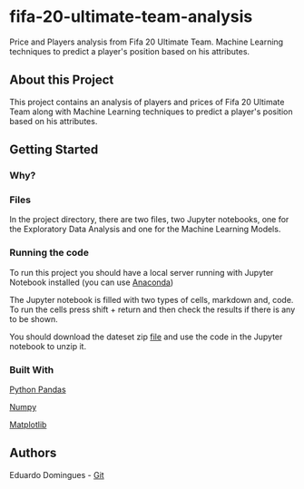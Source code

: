 # fifa-20-ultimate-team-analysis
Price and Players analysis from Fifa 20 Ultimate Team. 
Machine Learning techniques to predict a player's position based on his attributes. 

## About this Project

This project contains an analysis of players and prices of Fifa 20 Ultimate Team along with Machine Learning techniques to predict a player's position based on his attributes. 

## Getting Started

### Why? 

### Files

In the project directory, there are two files, two Jupyter notebooks, one for the Exploratory Data Analysis and one for the Machine Learning Models. 

### Running the code

To run this project you should have a local server running with Jupyter Notebook installed (you can use [Anaconda](https://www.anaconda.com/distribution/))

The Jupyter notebook is filled with two types of cells, markdown and, code. To run the cells press shift + return and then check the results if there is any to be shown. 

You should download the dateset zip [file](https://www.kaggle.com/stefanoleone992/fifa-20-ultimate-team-players-dataset) and use the code in the Jupyter notebook to unzip it. 

### Built With 

[Python Pandas](https://pandas.pydata.org/) 

[Numpy](https://numpy.org/)

[Matplotlib](https://matplotlib.org/)

## Authors
Eduardo Domingues - [Git](https://github.com/eduardopd)
